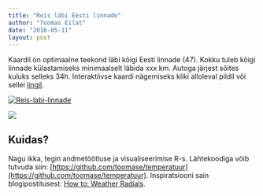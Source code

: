 ```yaml
---
title: "Reis läbi Eesti linnade"
author: "Toomas Eilat"
date: "2016-05-11"
layout: post
---
```






Kaardil on optimaalne teekond läbi kõigi Eesti linnade (47). Kokku tuleb kõigi linnade külastamiseks minimaalselt läbida xxx km. Autoga järjest sõites kuluks selleks 34h. Interaktiivse kaardi nägemiseks kliki alloleval pildil või sellel <a href="http://toomase.github.io/files/reis_labi_eesti_linnade.html" target="_blank">lingil</a>.

<a href="http://toomase.github.io/files/reis_labi_eesti_linnade.html" target="_blank"><img border="0" alt="Reis-labi-linnade" src="http://toomase.github.io/img/reis-labi-eesti-linnade-teekond.png"></a>

![](http://toomase.github.io/img/reis-labi-eesti-linnade-teekond.png)

## Kuidas?
Nagu ikka, tegin andmetöötluse ja visualiseerimise R-s. Lähtekoodiga võib tutvuda siin: [https://github.com/toomase/temperatuur](https://github.com/toomase/temperatuur). Inspiratsiooni sain blogipostitusest: [How to: Weather Radials](http://jkunst.com/r/how-to-weather-radials/).

